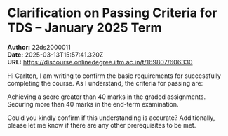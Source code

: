 # Clarification on Passing Criteria for TDS – January 2025 Term

**Author:** 22ds2000011  
**Date:** 2025-03-13T15:57:41.320Z  
**URL:** https://discourse.onlinedegree.iitm.ac.in/t/169807/606330

Hi Carlton,
I am writing to confirm the basic requirements for successfully completing the course.
As I understand, the criteria for passing are:

Achieving a score greater than 40 marks in the graded assignments.
Securing more than 40 marks in the end-term examination.

Could you kindly confirm if this understanding is accurate? Additionally, please let me know if there are any other prerequisites to be met.
